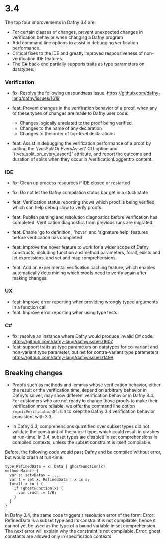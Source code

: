 # 3.4 

The top four improvements in Dafny 3.4 are:
- For certain classes of changes, prevent unexpected changes in verification behavior when changing a Dafny program 
- Add command line options to assist in debugging verification performance.
- Critical fixes to the IDE and greatly improved responsiveness of non-verification IDE features. 
- The C# back-end partially supports traits as type parameters on datatypes.

### Verification
- fix: Resolve the following unsoundness issue: https://github.com/dafny-lang/dafny/issues/1619

- feat: Prevent changes in the verification behavior of a proof, when any of these types of changes are made to Dafny user code:
  - Changes logically unrelated to the proof being verified.
  - Changes to the name of any declaration
  - Changes to the order of top-level declarations
- feat: Assist in debugging the verification performance of a proof by adding the '/vcsSplitOnEveryAssert' CLI option and '{:vcs_split_on_every_assert}' attribute, and report the outcome and duration of splits when they occur in /verificationLogger:trx content.

### IDE 
- fix: Clean up process resources if IDE closed or restarted
- fix: Do not let the Dafny compilation status bar get in a stuck state

- feat: Verification status reporting shows which proof is being verified, which can help debug slow to verify proofs.
- feat: Publish parsing and resolution diagnostics before verification has completed. Verification diagnostics from previous runs are migrated.
- feat: Enable 'go to definition', 'hover' and 'signature help' features before verification has completed
- feat: Improve the hover feature to work for a wider scope of Dafny constructs, including function and method parameters, forall, exists and let expressions, and set and map comprehensions.
- feat: Add an experimental verification caching feature, which enables automatically determining which proofs need to verify again after making changes.

### UX
- feat: Improve error reporting when providing wrongly typed arguments in a function call
- feat: Improve error reporting when using type tests

### C#
- fix: resolve an instance where Dafny would produce invalid C# code: https://github.com/dafny-lang/dafny/issues/1607
- feat: support traits as type parameters on datatypes for co-variant and non-variant type parameter, but not for contra-variant type parameters: https://github.com/dafny-lang/dafny/issues/1499

## Breaking changes

- Proofs such as methods and lemmas whose verification behavior, either the result or the verification time, depend on arbitrary behavior in Dafny's solver, may show different verification behavior in Dafny 3.4. For customers who are not ready to change those proofs to make their verification more reliable, we offer the command line option `/mimicVerificationOf:3.3` to keep the Dafny 3.4 verification behavior consistent with 3.3.

- In Dafny 3.3, comprehensions quantified over subset types did not validate the constraint of the subset type, which could result in crashes at run-time. In 3.4, subset types are disabled in set comprehensions in compiled contexts, unless the subset constraint is itself compilable.

Before, the following code would pass Dafny and be compiled without error, but would crash at run-time:
```
type RefinedData = x: Data | ghostFunction(x)
method Main() {
  var s: set<Data> = ...
  var t = set x: RefinedData | x in s;
  forall x in t {
    if !ghostFunction(x) {
      var crash := 1/0;
    }
  }
}
```
In Dafny 3.4, the same code triggers a resolution error of the form:
Error: RefinedData is a subset type and its constraint is not compilable, hence it cannot yet be used as the type of a bound variable in set comprehension. The next error will explain why the constraint is not compilable.
Error: ghost constants are allowed only in specification contexts